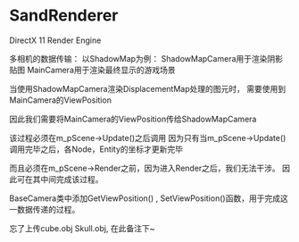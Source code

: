 # SandRenderer

DirectX 11 Render Engine

多相机的数据传输：
以ShadowMap为例：
ShadowMapCamera用于渲染阴影贴图
MainCamera用于渲染最终显示的游戏场景

当使用ShadowMapCamera渲染DisplacementMap处理的图元时，
需要使用到MainCamera的ViewPosition

因此我们需要将MainCamera的ViewPosition传给ShadowMapCamera

该过程必须在m_pScene->Update()之后调用
因为只有当m_pScene->Update()调用完毕之后，各Node，Entity的坐标才更新完毕

而且必须在m_pScene->Render之前，因为进入Render之后，我们无法干涉。
因此可在其中间完成该过程。

BaseCamera类中添加GetViewPosition() , SetViewPosition()函数，用于完成这一数据传递的过程。

忘了上传cube.obj Skull.obj, 在此备注下~
